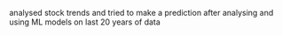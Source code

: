 analysed stock trends and tried to make a prediction after analysing and using ML models on last 20 years of data

